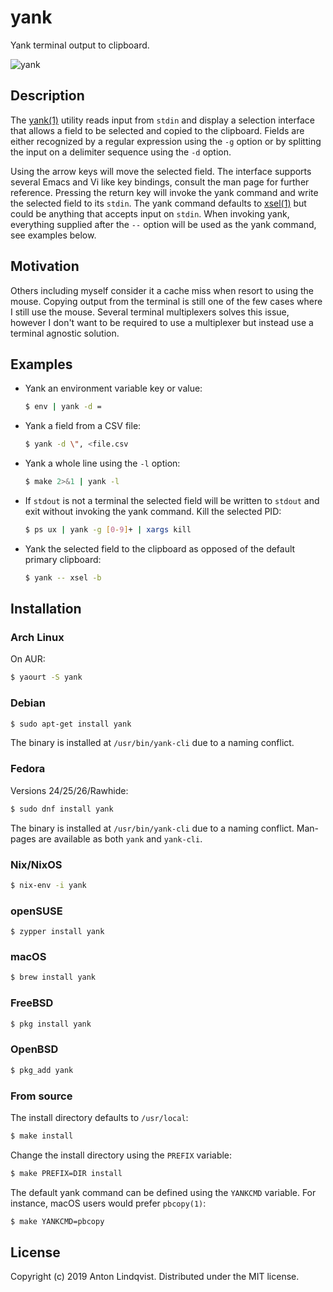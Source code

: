 # yank

Yank terminal output to clipboard.

![yank](https://raw.githubusercontent.com/mptre/yank/gh-pages/screencast.gif)

## Description

The
[yank(1)][yank]
utility reads input from `stdin` and display a selection interface that allows a
field to be selected and copied to the clipboard.
Fields are either recognized by a regular expression using the `-g` option or by
splitting the input on a delimiter sequence using the `-d` option.

Using the arrow keys will move the selected field.
The interface supports several Emacs and Vi like key bindings,
consult the man page for further reference.
Pressing the return key will invoke the yank command and write the selected
field to its `stdin`.
The yank command defaults to
[xsel(1)][xsel]
but could be anything that accepts input on `stdin`.
When invoking yank,
everything supplied after the `--` option will be used as the yank command,
see examples below.

## Motivation

Others including myself consider it a cache miss when resort to using the mouse.
Copying output from the terminal is still one of the few cases where I still use
the mouse.
Several terminal multiplexers solves this issue,
however I don't want to be required to use a multiplexer but instead use a
terminal agnostic solution.

## Examples

- Yank an environment variable key or value:

  ```sh
  $ env | yank -d =
  ```

- Yank a field from a CSV file:

  ```sh
  $ yank -d \", <file.csv
  ```

- Yank a whole line using the `-l` option:

  ```sh
  $ make 2>&1 | yank -l
  ```

- If `stdout` is not a terminal the selected field will be written to `stdout`
  and exit without invoking the yank command.
  Kill the selected PID:

  ```sh
  $ ps ux | yank -g [0-9]+ | xargs kill
  ```

- Yank the selected field to the clipboard as opposed of the default primary
  clipboard:

  ```sh
  $ yank -- xsel -b
  ```

## Installation

### Arch Linux

On AUR:

```sh
$ yaourt -S yank
```

### Debian

```sh
$ sudo apt-get install yank
```

The binary is installed at `/usr/bin/yank-cli` due to a naming conflict.

### Fedora

Versions 24/25/26/Rawhide:

```sh
$ sudo dnf install yank
```

The binary is installed at `/usr/bin/yank-cli` due to a naming conflict.
Man-pages are available as both `yank` and `yank-cli`.

### Nix/NixOS

```sh
$ nix-env -i yank
```

### openSUSE

```
$ zypper install yank
```

### macOS

```sh
$ brew install yank
```

### FreeBSD

```sh
$ pkg install yank
```

### OpenBSD

```sh
$ pkg_add yank
```

### From source

The install directory defaults to `/usr/local`:

```sh
$ make install
```

Change the install directory using the `PREFIX` variable:

```sh
$ make PREFIX=DIR install
```

The default yank command can be defined using the `YANKCMD` variable.
For instance,
macOS users would prefer `pbcopy(1)`:

```sh
$ make YANKCMD=pbcopy
```

## License

Copyright (c) 2019 Anton Lindqvist.
Distributed under the MIT license.

[xsel]: http://www.vergenet.net/~conrad/software/xsel/
[yank]: https://www.basename.se/yank/
